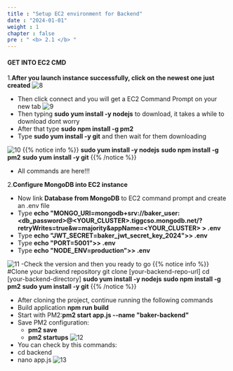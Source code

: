 ```yaml
---
title : "Setup EC2 environment for Backend"
date : "2024-01-01"
weight : 1 
chapter : false
pre : " <b> 2.1 </b> "
---
```

#### GET INTO EC2 CMD

1.**After you launch instance successfully, click on the newest one just created**
![8](/images/aws/1.8.png?featherlight=false&width=90pc)
   - Then click connect and you will get a EC2 Command Prompt on your new tab
![9](/images/aws/1.9.png?featherlight=false&width=90pc)
   - Then typing **sudo yum install -y nodejs** to download, it takes a while to download dont worry
   - After that type **sudo npm install -g pm2**
   - Type **sudo yum install -y git** and then wait for them downloading

![10](/images/aws/1.10.png?featherlight=false&width=90pc)
{{% notice info %}}
        **sudo yum install -y nodejs** 
        **sudo npm install -g pm2**
        **sudo yum install -y git**
    {{% /notice %}}
   - All commands are here!!!

2.**Configure MongoDB into EC2 instance**
   - Now link **Database from MongoDB** to EC2 command prompt and create an .env file
   - Type **echo "MONGO_URI=mongodb+srv://baker_user:<db_password>@<YOUR_CLUSTER>.tiggcso.mongodb.net/?retryWrites=true&w=majority&appName=<YOUR_CLUSTER> > .env**
   - Type **echo "JWT_SECRET=baker_jwt_secret_key_2024">> .env**
   - Type **echo "PORT=5001">> .env**
   - Type **echo "NODE_ENV=production">> .env**
   
![11](/images/aws/1.11.png?featherlight=false&width=90pc)
   -Check the version and then you ready to go
   {{% notice info %}}
      #Clone your backend repository 
      git clone [your-backend-repo-url] 
      cd [your-backend-directory] 
        **sudo yum install -y nodejs** 
        **sudo npm install -g pm2**
        **sudo yum install -y git**
    {{% /notice %}}
   - After cloning the project, continue running the following commands
   - Build application **npm run build**
   - Start with PM2:**pm2 start app.js --name "baker-backend"**
   - Save PM2 configuration: 
      - **pm2 save** 
      - **pm2 startups**
![12](/images/aws/1.12.png?featherlight=false&width=90pc)
- You can check by this commands:
- cd backend
- nano app.js
![13](/images/aws/1.13.png?featherlight=false&width=90pc)



